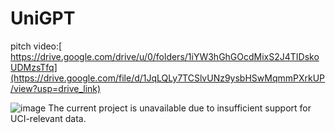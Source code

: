 # UniGPT

pitch video:[ https://drive.google.com/drive/u/0/folders/1iYW3hGhGOcdMixS2J4TIDskoUDMzsTfq](https://drive.google.com/file/d/1JqLQLy7TCSlvUNz9ysbHSwMqmmPXrkUP/view?usp=drive_link)


![image](https://github.com/user-attachments/assets/beb71f1d-d82d-417a-9582-91c54bc78398)
The current project is unavailable due to insufficient support for UCI-relevant data.
